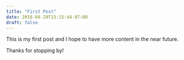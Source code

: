 ```yaml
---
title: "First Post"
date: 2018-04-20T15:15:44-07:00
draft: false
---
```


This is my first post and I hope to have more content in the near future.

Thanks for stopping by!
